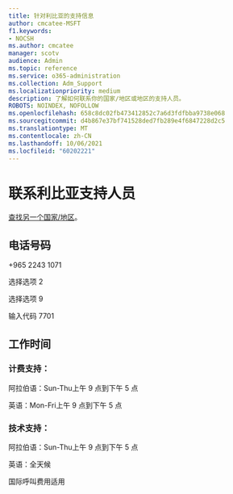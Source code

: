 ```yaml
---
title: 针对利比亚的支持信息
author: cmcatee-MSFT
f1.keywords:
- NOCSH
ms.author: cmcatee
manager: scotv
audience: Admin
ms.topic: reference
ms.service: o365-administration
ms.collection: Adm_Support
ms.localizationpriority: medium
description: 了解如何联系你的国家/地区或地区的支持人员。
ROBOTS: NOINDEX, NOFOLLOW
ms.openlocfilehash: 658c8dc02fb473412852c7a6d3fdfbba9738e068
ms.sourcegitcommit: d4b867e37bf741528ded7fb289e4f6847228d2c5
ms.translationtype: MT
ms.contentlocale: zh-CN
ms.lasthandoff: 10/06/2021
ms.locfileid: "60202221"
---
```

# <a name="contact-support-for-libya"></a>联系利比亚支持人员

[查找另一个国家/地区](../../business-video/get-help-support.md)。

## <a name="phone-number"></a>电话号码
+965 2243 1071

选择选项 2

选择选项 9

输入代码 7701

## <a name="hours"></a>工作时间
### <a name="billing-support"></a>计费支持：

阿拉伯语：Sun-Thu上午 9 点到下午 5 点

英语：Mon-Fri上午 9 点到下午 5 点

### <a name="technical-support"></a>技术支持：

阿拉伯语：Sun-Thu上午 9 点到下午 5 点

英语：全天候

国际呼叫费用适用
